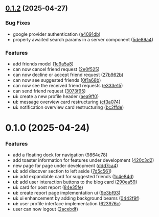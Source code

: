 ## [0.1.2](https://github.com/Oay-eee/OAY---Web/compare/v0.1.0...v0.1.2) (2025-04-27)

### Bug Fixes

- google provider authentication ([a4091db](https://github.com/Oay-eee/OAY---Web/commit/a4091dbc38be4cd5da92b9dc5f8ce57048caeaba))
- properly awaited search params in a server component ([5de89a4](https://github.com/Oay-eee/OAY---Web/commit/5de89a4a2d915472bd2cdcb680b88337c50fef9b))

### Features

- add friends model ([1e9a5a8](https://github.com/Oay-eee/OAY---Web/commit/1e9a5a874dc004cd51641d4d0fc9ea7ebf9ddd94))
- can now cancel friend request ([2e0f525](https://github.com/Oay-eee/OAY---Web/commit/2e0f5258b290857c61f0c465ccb967cd115dfbdb))
- can now decline or accept friend request ([27b962b](https://github.com/Oay-eee/OAY---Web/commit/27b962ba719c6760990ded365f829d9a2962a569))
- can now see suggested friends ([0f1a68b](https://github.com/Oay-eee/OAY---Web/commit/0f1a68ba2ae4afb08fb5443cfd568902042ea364))
- can now see the received friend requests ([e333e15](https://github.com/Oay-eee/OAY---Web/commit/e333e1568226861be5c17ceb7143c12ded1265ae))
- can send friend request ([3073f95](https://github.com/Oay-eee/OAY---Web/commit/3073f959872dcd4a436ce69de8f69b403d917323))
- **ui:** create a new profile header ([aea9ff0](https://github.com/Oay-eee/OAY---Web/commit/aea9ff00a01d1dd1f9aae37f0dd469708c23bdbd))
- **ui:** message overview card restructuring ([cf3a074](https://github.com/Oay-eee/OAY---Web/commit/cf3a0745b08df783077a133f8ed0a599b5f43d47))
- **ui:** notification overview card restructuring ([bc2ffde](https://github.com/Oay-eee/OAY---Web/commit/bc2ffde0b707bcec56d22487fbb3e4d252090c94))

# 0.1.0 (2025-04-24)

### Features

- add a floating dock for
  navigation ([9864e78](https://github.com/Oay-eee/OAY---Web/commit/9864e78f4132440548928f4a2ee7927e99395ab0))
- add toaster information for features under
  development ([420c3d2](https://github.com/Oay-eee/OAY---Web/commit/420c3d288c54f6e8837acfb5f0a828ae210c8bd2))
- new page for page under
  development ([ddd7ca4](https://github.com/Oay-eee/OAY---Web/commit/ddd7ca4ecb370bbad378ca49c7c31c99ea9deff0))
- **ui:** add discover section to left
  aside ([7d5c561](https://github.com/Oay-eee/OAY---Web/commit/7d5c5614ef808ec499e22ebb070db69afe1afb89))
- **ui:** add expandable card for suggested
  friends ([1c4e84d](https://github.com/Oay-eee/OAY---Web/commit/1c4e84d74136985de16203dd015e72209ff435e3))
- **ui:** add user interaction buttons to the blog
  card ([290ea59](https://github.com/Oay-eee/OAY---Web/commit/290ea59e667b172a12ea14248542e65fc3d802f6))
- **ui:** card for post
  report ([84e35fe](https://github.com/Oay-eee/OAY---Web/commit/84e35fe36c49493465baeba4185da3e55ce4df46))
- **ui:** create report page implementation
  ui ([9e3bf93](https://github.com/Oay-eee/OAY---Web/commit/9e3bf930a422aa60f1347dedb62bb3bafefea5e1))
- **ui:** ui enhancement by adding background
  beams ([0442f9f](https://github.com/Oay-eee/OAY---Web/commit/0442f9faf595612aca30181626c7535369f0bb4b))
- **ui:** user profile interface
  implementation ([623976c](https://github.com/Oay-eee/OAY---Web/commit/623976c1172edd03c16edcd192d97f5d8a84bdd1))
- user can now logout ([2acebdf](https://github.com/Oay-eee/OAY---Web/commit/2acebdfed582b565adb97e7ba0cec66c26180564))
